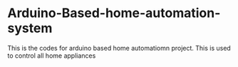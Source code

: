 # Arduino-Based-home-automation-system
This is the codes for arduino based home automatiomn project.
This is used to control all home appliances
